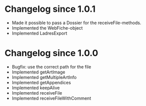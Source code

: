 # Changelog since 1.0.1

* Made it possible to pass a Dossier for the receiveFile-methods.
* Implemented the WebFiche-object
* Implemented LadresExport

# Changelog since 1.0.0

* Bugfix: use the correct path for the file
* Implemented getArtImage
* Implemented getMultipleArtInfo
* Implemented getAppendices
* Implemented keepAlive
* Implemented receiveFile
* Implemented receiveFileWithComment